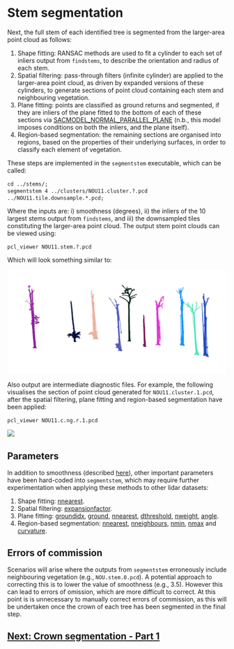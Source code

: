 # Stem segmentation

Next, the full stem of each identified tree is segmented from the larger-area point cloud as follows:

1. Shape fitting: RANSAC methods are used to fit a cylinder to each set of inliers output from `findstems`, to describe the orientation and radius of each stem.
2. Spatial filtering: pass-through filters (infinite cylinder) are applied to the larger-area point cloud, as driven by expanded versions of these cylinders, to generate sections of point cloud containing each stem and neighbouring vegetation.
3. Plane fitting: points are classified as ground returns and segmented, if they are inliers of the plane fitted to the bottom of each of these sections via [SACMODEL_NORMAL_PARALLEL_PLANE](https://pointclouds.org/documentation/classpcl_1_1_sample_consensus_model_normal_parallel_plane.html) (n.b., this model imposes conditions on both the inliers, and the plane itself).
4. Region-based segmentation: the remaining sections are organised into regions, based on the properties of their underlying surfaces, in order to classify each element of vegetation.

These steps are implemented in the `segmentstem` executable, which can be called:

```
cd ../stems/;
segmentstem 4 ../clusters/NOU11.cluster.?.pcd ../NOU11.tile.downsample.*.pcd;
```

Where the inputs are: i) smoothness (degrees), ii) the inliers of the 10 largest stems output from `findstems`, and iii) the downsampled tiles constituting the larger-area point cloud. The output stem point clouds can be viewed using:

```
pcl_viewer NOU11.stem.?.pcd
```

Which will look something similar to:

<img src="/doc/images/segmentstem.png" width="750">

Also output are intermediate diagnostic files. For example, the following visualises the section of point cloud generated for `NOU11.cluster.1.pcd`, after the spatial filtering, plane fitting and region-based segmentation have been applied:

```
pcl_viewer NOU11.c.ng.r.1.pcd
```

<img src="/doc/images/segmentstem_region.png" height="600">

## Parameters

In addition to smoothness (described [here](tutorial_findstems.md#Parameters)), other important parameters have been hard-coded into `segmentstem`, which may require further experimentation when applying these methods to other lidar datasets:

1. Shape fitting: [nnearest](../src/segmentstem.cpp#L27).
2. Spatial filtering: [expansionfactor](../src/segmentstem.cpp#L35).
3. Plane fitting: [groundidx](../src/segmentstem.cpp#L50), [ground](../src/segmentstem.cpp#L54), [nnearest](../src/segmentstem.cpp#L56), [dthreshold](../src/segmentstem.cpp#L57), [nweight](../src/segmentstem.cpp#L57), [angle](../src/segmentstem.cpp#L57).
4. Region-based segmentation: [nnearest](../src/segmentstem.cpp#L68), [nneighbours](../src/segmentstem.cpp#L70), [nmin](../src/segmentstem.cpp#L70), [nmax](../src/segmentstem.cpp#L70) and [curvature](../src/segmentstem.cpp#L70).

## Errors of commission

Scenarios will arise where the outputs from `segmentstem` erroneously include neighbouring vegetation (e.g., `NOU.stem.0.pcd`). A potential approach to correcting this is to lower the value of smoothness (e.g., 3.5). However this can lead to errors of omission, which are more difficult to correct. At this point is is unnecessary to manually correct errors of commission, as this will be undertaken once the crown of each tree has been segmented in the final step.

## [Next: Crown segmentation - Part 1](tutorial_getcrownvolume.md)
